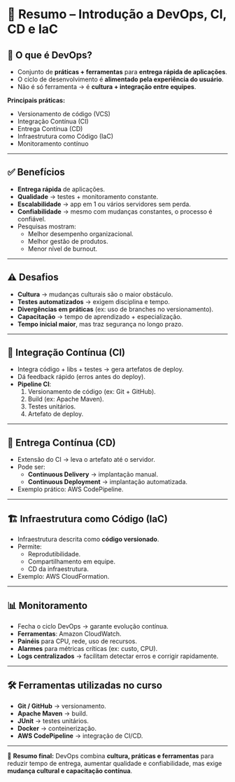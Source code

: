 # 📘 Resumo – Introdução a DevOps, CI, CD e IaC

## 🔹 O que é DevOps?
- Conjunto de **práticas + ferramentas** para **entrega rápida de aplicações**.
- O ciclo de desenvolvimento é **alimentado pela experiência do usuário**.
- Não é só ferramenta → é **cultura + integração entre equipes**.

**Principais práticas:**
- Versionamento de código (VCS)
- Integração Contínua (CI)
- Entrega Contínua (CD)
- Infraestrutura como Código (IaC)
- Monitoramento contínuo

---

## ✅ Benefícios
- **Entrega rápida** de aplicações.
- **Qualidade** → testes + monitoramento constante.
- **Escalabilidade** → app em 1 ou vários servidores sem perda.
- **Confiabilidade** → mesmo com mudanças constantes, o processo é confiável.
- Pesquisas mostram:
  - Melhor desempenho organizacional.
  - Melhor gestão de produtos.
  - Menor nível de burnout.

---

## ⚠️ Desafios
- **Cultura** → mudanças culturais são o maior obstáculo.
- **Testes automatizados** → exigem disciplina e tempo.
- **Divergências em práticas** (ex: uso de branches no versionamento).
- **Capacitação** → tempo de aprendizado + especialização.
- **Tempo inicial maior**, mas traz segurança no longo prazo.

---

## 🔄 Integração Contínua (CI)
- Integra código + libs + testes → gera artefatos de deploy.
- Dá feedback rápido (erros antes do deploy).
- **Pipeline CI**:
  1. Versionamento de código (ex: Git + GitHub).
  2. Build (ex: Apache Maven).
  3. Testes unitários.
  4. Artefato de deploy.

---

## 🚀 Entrega Contínua (CD)
- Extensão do CI → leva o artefato até o servidor.
- Pode ser:
  - **Continuous Delivery** → implantação manual.
  - **Continuous Deployment** → implantação automatizada.
- Exemplo prático: AWS CodePipeline.

---

## 🏗️ Infraestrutura como Código (IaC)
- Infraestrutura descrita como **código versionado**.
- Permite:
  - Reprodutibilidade.
  - Compartilhamento em equipe.
  - CD da infraestrutura.
- Exemplo: AWS CloudFormation.

---

## 📊 Monitoramento
- Fecha o ciclo DevOps → garante evolução contínua.
- **Ferramentas**: Amazon CloudWatch.
- **Painéis** para CPU, rede, uso de recursos.
- **Alarmes** para métricas críticas (ex: custo, CPU).
- **Logs centralizados** → facilitam detectar erros e corrigir rapidamente.

---

## 🛠️ Ferramentas utilizadas no curso
- **Git / GitHub** → versionamento.
- **Apache Maven** → build.
- **JUnit** → testes unitários.
- **Docker** → conteinerização.
- **AWS CodePipeline** → integração de CI/CD.

---
📌 **Resumo final:** DevOps combina **cultura, práticas e ferramentas** para reduzir tempo de entrega, aumentar qualidade e confiabilidade, mas exige **mudança cultural e capacitação contínua**.
